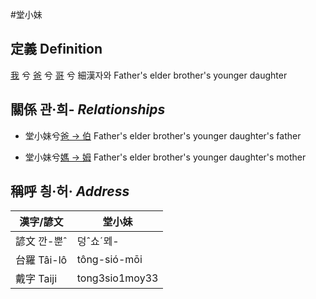#堂小妹
## 定義 Definition
[我](member1.md) 兮 [爸](member2.md) 兮 [哥](member10.md) 兮 細漢자와 Father's elder brother's younger daughter

## 關係 관·희- _Relationships_

- 堂小妹兮[爸 → 伯](member10.md) Father's elder brother's younger daughter's father

- 堂小妹兮[媽 → 姆](member33.md) Father's elder brother's younger daughter's mother



## 稱呼 칑·허· _Address_

漢字/諺文 | 堂小妹
--- | ---
諺文 깐-뿐ˆ | 덩ˆ쇼ˊᄆᆀ-
台羅 Tâi-lô | tông-sió-mōi
戴字 Taiji | tong3sio1moy33


